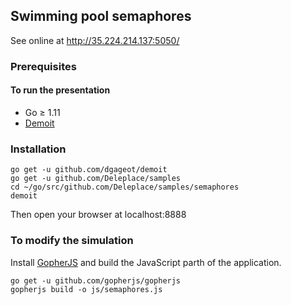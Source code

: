 ## Swimming pool semaphores

See online at http://35.224.214.137:5050/

### Prerequisites

#### To run the presentation

- Go ≥ 1.11
- [Demoit](https://github.com/dgageot/demoit)

### Installation

```
go get -u github.com/dgageot/demoit
go get -u github.com/Deleplace/samples
cd ~/go/src/github.com/Deleplace/samples/semaphores
demoit
```

Then open your browser at localhost:8888

### To modify the simulation

Install [GopherJS](https://github.com/gopherjs/gopherjs) and build the JavaScript parth of the application.

```
go get -u github.com/gopherjs/gopherjs
gopherjs build -o js/semaphores.js
```
